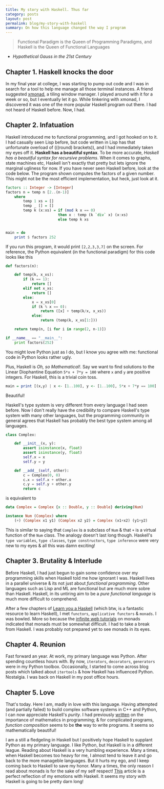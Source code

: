 ```yaml
---
title: My story with Haskell. Thus far
category: posts
layout: post
permalink: blog/my-story-with-haskell
summary: On how this language changed the way I program
---
```


> Functional Paradigm is the Queen of Programming Paradigms, and Haskell is the Queen of Functional Languages
- *Hypothetical Gauss in the 21st Century*

## Chapter 1. Haskell knocks the door

In my final year at college, I was starting to pump out code and I was in search for a tool to help me manage all those terminal instances. A friend suggested [xmonad](http://xmonad.org/), a tiling window manager. I played around with it for a week or so, but I eventually let it go. While tinkering with xmonad, I discovered it was one of the more popular Haskell program out there. I had not heard of Haskell before. Now, I had.

## Chapter 2. Infatuation

Haskell introduced me to functional programming, and I got hooked on to it. I had casually seen Lisp before, but code written in Lisp has that unfortunate overload of (((round) brackets)), and I had immediately taken my eyes off it. **Haskell has a beautiful syntax**. To be more accurate, *Haskell has a beautiful syntax for recursive problems*. When it comes to graphs, state machines etc, Haskell isn't exactly that pretty but lets ignore the marginal ugliness for now. If you have never seen Haskell before, look at the code below. The program shown computes the factors of a given number. This might not be the most efficient implementation, but heck, just look at it.

```haskell
factors :: Integer -> [Integer]
factors n = temp n [2..(n-1)]
    where
        temp 1 xs = []
        temp _ [] = []
        temp k (x:xs) = if (mod k x == 0)
                        then x : temp (k `div` x) (x:xs)
                        else temp k xs


main = do
    print $ factors 252
```

If you run this program, it would print `[2,2,3,3,7]` on the screen. For reference, the Python equivalent (in the functional paradigm) for this code looks like this

```python
def factors(n):

    def temp(k, x_xs):
        if (k == 1):
            return []
        elif not x_xs:
            return []
        else:
            x = x_xs[0]
            if (k % x == 0):
                return ([x] + temp(k/x, x_xs))
            else:
                return (temp(k, x_xs[1:]))

    return temp(n, [i for i in range(2, n-1)])

if __name__ == "__main__":
    print factors(252)
```

You might love Python just as I do, but I know you agree with me: functional code in Python looks rather ugly. 

Plus, Haskell is *Oh, so Mathematical!*. Say we want to find solutions to the Linear Diophantine Equation `5*x + 7*y = 100` where `x` and `y` are positive integers. For Haskell, this is a trivial coin toss.

```haskell
main = print [(x,y) | x <- [1..100], y <- [1..100], 5*x + 7*y == 100]
```

Beautiful!

Haskell's type system is very different from every language I had seen before. Now I don't really have the credibility to compare Haskell's type system with many other languages, but the programming community in general agrees that Haskell has probably the best type system among all languages.

```python
class Complex:

    def __init__(x, y):
        assert isinstance(x, float)
        assert isinstance(y, float)
        self.x = x
        self.y = y

    def __add__(self, other):
        c = Complex(0, 0)
        c.x = self.x + other.x
        c.y = self.y + other.y
        return c
```

is equivalent to 

```haskell
data Complex = Complex {x :: Double, y :: Double} deriving(Num)

instance Num (Complex) where
    (+) (Complex x1 y1) (Complex x2 y2) = Complex (x1+x2) (y1+y2)
```

This is similar to saying that `Complex` is a subclass of `Num` & that `+` is a virtual function of the `Num` class. The analogy doesn't last long though. Haskell's `type variables`, `type classes`, `type constructors`, `type inference` were very new to my eyes & all this was damn exciting!

## Chapter 3. Brutality & Interlude

Before Haskell, I had just begun to gain some confidence over my programming skills when Haskell told me how ignorant I was. Haskell lives in a parallel universe & its not just about *functional programming*. Other languages such as Lisp and ML are functional but are much more sobre than Haskell. Haskell, in its untiring aim to be a *pure functional language* is much more difficult to comprehend.

After a few chapters of [Learn you a Haskell](http://learnyouahaskell.com/chapters) (which btw, is a fantastic resource to learn Haskell), I met `functors`, `applicative functors` & `monads`. I was bowled. More so because the [infinite web tutorials](https://www.haskell.org/haskellwiki/Monad_tutorials_timeline) on monads indicated that monads must be somewhat difficult. I had to take a break from Haskell. I was probably not prepared yet to see monads in its eyes.

## Chapter 4. Reunion

Fast forward an year. At work, my primary language was Python. After spending countless hours with. By now, `iterators`, `decorators`, `generators` were in my Python toolbox. Occasionally, I started to come across blog posts which talked about `itertools` & how Haskell has influenced Python. Nostalgia. I was back on Haskell in my post office hours.

## Chapter 5. Love

That's today. Here I am, madly in love with this language. Having attempted (and partially failed) to build complex software systems in C++ and Python, I can now appreciate Haskell's *purity*. I had previously [written](http://anayjoshi.com/blog/connecting-two-dots) on the importance of mathematics in programming; & for complicated programs, *function composition* seems to be **the** way to write programs. It seems so mathematically beautiful!

I am a still a fledgeling in Haskell but I positively hope Haskell to supplant Python as my primary language. I like Python, but Haskell is in a different league. Reading about Haskell is a very humbling experience. Many a times, when Haskell becomes too heavy for me, I almost tend to leave it and go back to the more manageble languages. But it hurts my ego, and I keep coming back to Haskell to save my honor. Many a times, the only reason I read about monads is for the sake of my self respect! [This](http://www.xent.com/pipermail/fork/Week-of-Mon-20070219/044101.html) article is a perfect reflection of my emotions with Haskell. It seems my story with Haskell is going to be pretty darn long!

